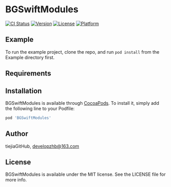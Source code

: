 # BGSwiftModules

[![CI Status](https://img.shields.io/travis/tiejiaGitHub/BGSwiftModules.svg?style=flat)](https://travis-ci.org/tiejiaGitHub/BGSwiftModules)
[![Version](https://img.shields.io/cocoapods/v/BGSwiftModules.svg?style=flat)](https://cocoapods.org/pods/BGSwiftModules)
[![License](https://img.shields.io/cocoapods/l/BGSwiftModules.svg?style=flat)](https://cocoapods.org/pods/BGSwiftModules)
[![Platform](https://img.shields.io/cocoapods/p/BGSwiftModules.svg?style=flat)](https://cocoapods.org/pods/BGSwiftModules)

## Example

To run the example project, clone the repo, and run `pod install` from the Example directory first.

## Requirements

## Installation

BGSwiftModules is available through [CocoaPods](https://cocoapods.org). To install
it, simply add the following line to your Podfile:

```ruby
pod 'BGSwiftModules'
```

## Author

tiejiaGitHub, developzhb@163.com

## License

BGSwiftModules is available under the MIT license. See the LICENSE file for more info.
